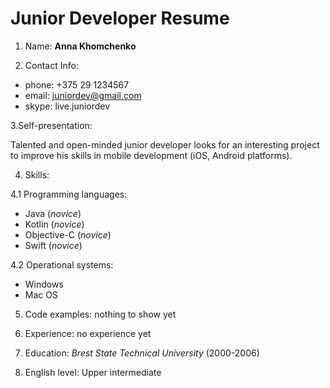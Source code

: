 # Junior Developer Resume 

1. Name: 
__Anna Khomchenko__

2. Contact Info:
* phone: +375 29 1234567
* email: juniordev@gmail.com
* skype: live.juniordev

3.Self-presentation:

Talented and open-minded junior developer looks for an interesting project to improve his skills in mobile development (iOS, Android platforms). 

4. Skills:

4.1 Programming languages:
* Java (_novice_)
* Kotlin (_novice_)
* Objective-C (_novice_)
* Swift (_novice_)

4.2 Operational systems:
* Windows
* Mac OS
5. Code examples: nothing to show yet
6. Experience: no experience yet
7. Education: _Brest State Technical University_ (2000-2006)

8. English level: Upper intermediate
